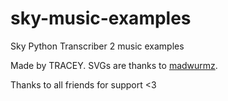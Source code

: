 # sky-music-examples
Sky Python Transcriber 2 music examples

Made by TRACEY. SVGs are thanks to [madwurmz](http://madwurmz.com).

Thanks to all friends for support <3
